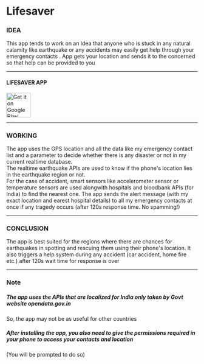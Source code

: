 # Lifesaver 

### IDEA <br>
This app tends to work on an idea that anyone who is stuck in any natural calamity like earthquake or any accidents may easily get help through your emergency contacts . App gets your location and sends it to the concerned so that help can be provided to you <hr>
#### LIFESAVER APP 
<a href="https://play.google.com/store/apps/details?id=com.jskgmail.lifesaver">
  <img alt="Get it on Google Play" src="https://play.google.com/intl/en_us/badges/images/apps/en-play-badge-border.png" height="64" />
</a>
<br><hr>

### WORKING <br>
The app uses the GPS location and all the data like my emergency contact list and a parameter to decide whether there is any disaster or not in my current realtime database.<br>
The realtime earthquake APIs are used to know if the phone's location lies in the earthquake region or not. <br>
For the case of accident, smart sensors like accelerometer sensor or temperature sensors are used alongwith hospitals and bloodbank APIs (for India) to find the nearest one.
The app sends the alert message (with my exact location and earest hospital details) to all my emergency contacts at once if any tragedy occurs (after 120s response time. No spamming!)<hr>

### CONCLUSION <br>
The app is best suited for the regions where there are chances for earthquakes in spotting and rescuing them using their phone's location. It also triggers a help system during any accident (car accident, home fire etc.) after 120s wait time for response is over<hr>
### Note <br>

##### The app uses the APIs that are localized for India only taken by Govt website opendata.gov.in <br>

So, the app may not be as useful for other countries
##### After installing the app, you also need to give the permissions required in your phone to access your contacts and location 
(You will be prompted to do so)
